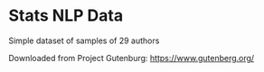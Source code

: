 # Stats NLP Data
Simple dataset of samples of 29 authors

Downloaded from Project Gutenburg: https://www.gutenberg.org/
